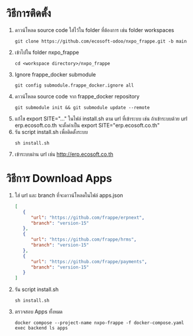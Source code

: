 # วิธีการติดตั้ง

1. ดาวน์โหลด source code ใส่ไว้ใน folder ที่ต้องการ เช่น folder workspaces
   ```
   git clone https://github.com/ecosoft-odoo/nxpo_frappe.git -b main
   ```
2. เข้าไปใน folder nxpo_frappe
   ```
   cd <workspace directory>/nxpo_frappe
   ```
3. Ignore frappe_docker submodule
   ```
   git config submodule.frappe_docker.ignore all
   ```
4. ดาวน์โหลด source code จาก frappe_docker repository
   ```
   git submodule init && git submodule update --remote
   ```
5. แก้ไข export SITE="..." ในไฟล์ install.sh ตาม url ที่เข้าระบบ เช่น ถ้าเข้าระบบด้วย url erp.ecosoft.co.th จะตั้งค่าเป็น export SITE="erp.ecosoft.co.th"
6. รัน script install.sh เพื่อติดตั้งระบบ
   ```
   sh install.sh
   ```
7. เข้าระบบผ่าน url เช่น http://erp.ecosoft.co.th

# วิธีการ Download Apps

1. ใส่ url และ branch ที่จะดาวน์โหลดในไฟล์ apps.json
   ```json
   [
      {
         "url": "https://github.com/frappe/erpnext",
         "branch": "version-15"
      },
      {
         "url": "https://github.com/frappe/hrms",
         "branch": "version-15"
      },
      {
         "url": "https://github.com/frappe/payments",
         "branch": "version-15"
      }
   ]
   ```
2. รัน script install.sh
   ```
   sh install.sh
   ```
3. ตรวจสอบ Apps ทั้งหมด
   ```
   docker compose --project-name nxpo-frappe -f docker-compose.yaml exec backend ls apps
   ```
